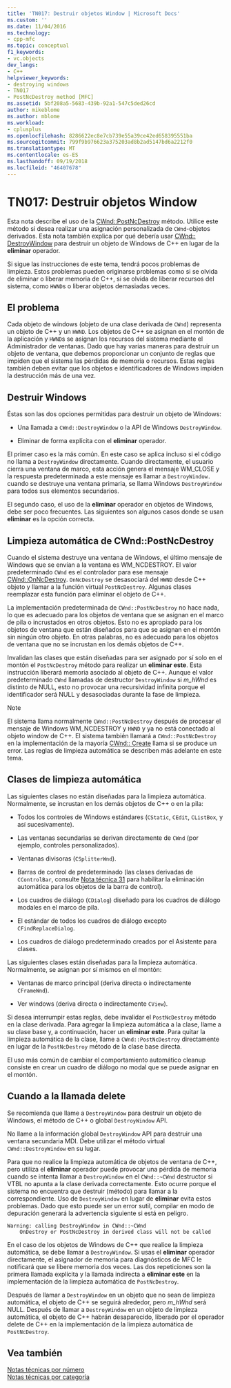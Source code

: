 ```yaml
---
title: 'TN017: Destruir objetos Window | Microsoft Docs'
ms.custom: ''
ms.date: 11/04/2016
ms.technology:
- cpp-mfc
ms.topic: conceptual
f1_keywords:
- vc.objects
dev_langs:
- C++
helpviewer_keywords:
- destroying windows
- TN017
- PostNcDestroy method [MFC]
ms.assetid: 5bf208a5-5683-439b-92a1-547c5ded26cd
author: mikeblome
ms.author: mblome
ms.workload:
- cplusplus
ms.openlocfilehash: 8286622ec8e7cb739e55a39ce42ed658395551ba
ms.sourcegitcommit: 799f9b976623a375203ad8b2ad5147bd6a2212f0
ms.translationtype: MT
ms.contentlocale: es-ES
ms.lasthandoff: 09/19/2018
ms.locfileid: "46407678"
---
```

# <a name="tn017-destroying-window-objects"></a>TN017: Destruir objetos Window

Esta nota describe el uso de la [CWnd::PostNcDestroy](../mfc/reference/cwnd-class.md#postncdestroy) método. Utilice este método si desea realizar una asignación personalizada de `CWnd`-objetos derivados. Esta nota también explica por qué debería usar [CWnd:: DestroyWindow](../mfc/reference/cwnd-class.md#destroywindow) para destruir un objeto de Windows de C++ en lugar de la **eliminar** operador.

Si sigue las instrucciones de este tema, tendrá pocos problemas de limpieza. Estos problemas pueden originarse problemas como si se olvida de eliminar o liberar memoria de C++, si se olvida de liberar recursos del sistema, como `HWND`s o liberar objetos demasiadas veces.

## <a name="the-problem"></a>El problema

Cada objeto de windows (objeto de una clase derivada de `CWnd`) representa un objeto de C++ y un `HWND`. Los objetos de C++ se asignan en el montón de la aplicación y `HWND`s se asignan los recursos del sistema mediante el Administrador de ventanas. Dado que hay varias maneras para destruir un objeto de ventana, que debemos proporcionar un conjunto de reglas que impiden que el sistema las pérdidas de memoria o recursos. Estas reglas también deben evitar que los objetos e identificadores de Windows impiden la destrucción más de una vez.

## <a name="destroying-windows"></a>Destruir Windows

Éstas son las dos opciones permitidas para destruir un objeto de Windows:

- Una llamada a `CWnd::DestroyWindow` o la API de Windows `DestroyWindow`.

- Eliminar de forma explícita con el **eliminar** operador.

El primer caso es la más común. En este caso se aplica incluso si el código no llama a `DestroyWindow` directamente. Cuando directamente, el usuario cierra una ventana de marco, esta acción genera el mensaje WM_CLOSE y la respuesta predeterminada a este mensaje es llamar a `DestroyWindow.` cuando se destruye una ventana primaria, se llama Windows `DestroyWindow` para todos sus elementos secundarios.

El segundo caso, el uso de la **eliminar** operador en objetos de Windows, debe ser poco frecuentes. Las siguientes son algunos casos donde se usan **eliminar** es la opción correcta.

## <a name="auto-cleanup-with-cwndpostncdestroy"></a>Limpieza automática de CWnd::PostNcDestroy

Cuando el sistema destruye una ventana de Windows, el último mensaje de Windows que se envían a la ventana es WM_NCDESTROY. El valor predeterminado `CWnd` es el controlador para ese mensaje [CWnd::OnNcDestroy](../mfc/reference/cwnd-class.md#onncdestroy). `OnNcDestroy` se desasociará del `HWND` desde C++ objeto y llamar a la función virtual `PostNcDestroy`. Algunas clases reemplazar esta función para eliminar el objeto de C++.

La implementación predeterminada de `CWnd::PostNcDestroy` no hace nada, lo que es adecuado para los objetos de ventana que se asignan en el marco de pila o incrustados en otros objetos. Esto no es apropiado para los objetos de ventana que están diseñados para que se asignan en el montón sin ningún otro objeto. En otras palabras, no es adecuado para los objetos de ventana que no se incrustan en los demás objetos de C++.

Invalidan las clases que están diseñadas para ser asignado por sí solo en el montón el `PostNcDestroy` método para realizar un **eliminar este**. Esta instrucción liberará memoria asociado al objeto de C++. Aunque el valor predeterminado `CWnd` llamadas de destructor `DestroyWindow` si *m_hWnd* es distinto de NULL, esto no provocar una recursividad infinita porque el identificador será NULL y desasociadas durante la fase de limpieza.

> [!NOTE]
>  El sistema llama normalmente `CWnd::PostNcDestroy` después de procesar el mensaje de Windows WM_NCDESTROY y `HWND` y ya no está conectado al objeto window de C++. El sistema también llamará a `CWnd::PostNcDestroy` en la implementación de la mayoría [CWnd:: Create](../mfc/reference/cwnd-class.md#create) llama si se produce un error. Las reglas de limpieza automática se describen más adelante en este tema.

## <a name="auto-cleanup-classes"></a>Clases de limpieza automática

Las siguientes clases no están diseñadas para la limpieza automática. Normalmente, se incrustan en los demás objetos de C++ o en la pila:

- Todos los controles de Windows estándares (`CStatic`, `CEdit`, `CListBox`, y así sucesivamente).

- Las ventanas secundarias se derivan directamente de `CWnd` (por ejemplo, controles personalizados).

- Ventanas divisoras (`CSplitterWnd`).

- Barras de control de predeterminado (las clases derivadas de `CControlBar`, consulte [Nota técnica 31](../mfc/tn031-control-bars.md) para habilitar la eliminación automática para los objetos de la barra de control).

- Los cuadros de diálogo (`CDialog`) diseñado para los cuadros de diálogo modales en el marco de pila.

- El estándar de todos los cuadros de diálogo excepto `CFindReplaceDialog`.

- Los cuadros de diálogo predeterminado creados por el Asistente para clases.

Las siguientes clases están diseñadas para la limpieza automática. Normalmente, se asignan por sí mismos en el montón:

- Ventanas de marco principal (deriva directa o indirectamente `CFrameWnd`).

- Ver windows (deriva directa o indirectamente `CView`).

Si desea interrumpir estas reglas, debe invalidar el `PostNcDestroy` método en la clase derivada. Para agregar la limpieza automática a la clase, llame a su clase base y, a continuación, hacer un **eliminar este**. Para quitar la limpieza automática de la clase, llame a `CWnd::PostNcDestroy` directamente en lugar de la `PostNcDestroy` método de la clase base directa.

El uso más común de cambiar el comportamiento automático cleanup consiste en crear un cuadro de diálogo no modal que se puede asignar en el montón.

## <a name="when-to-call-delete"></a>Cuando a la llamada delete

Se recomienda que llame a `DestroyWindow` para destruir un objeto de Windows, el método de C++ o global `DestroyWindow` API.

No llame a la información global `DestroyWindow` API para destruir una ventana secundaria MDI. Debe utilizar el método virtual `CWnd::DestroyWindow` en su lugar.

Para que no realice la limpieza automática de objetos de ventana de C++, pero utiliza el **eliminar** operador puede provocar una pérdida de memoria cuando se intenta llamar a `DestroyWindow` en el `CWnd::~CWnd` destructor si VTBL no apunta a la clase derivada correctamente. Esto ocurre porque el sistema no encuentra que destruir (método) para llamar a la correspondiente. Uso de `DestroyWindow` en lugar de **eliminar** evita estos problemas. Dado que esto puede ser un error sutil, compilar en modo de depuración generará la advertencia siguiente si está en peligro.

```
Warning: calling DestroyWindow in CWnd::~CWnd
    OnDestroy or PostNcDestroy in derived class will not be called
```

En el caso de los objetos de Windows de C++ que realice la limpieza automática, se debe llamar a `DestroyWindow`. Si usas el **eliminar** operador directamente, el asignador de memoria para diagnósticos de MFC le notificará que se libere memoria dos veces. Las dos repeticiones son la primera llamada explícita y la llamada indirecta a **eliminar este** en la implementación de la limpieza automática de `PostNcDestroy`.

Después de llamar a `DestroyWindow` en un objeto que no sean de limpieza automática, el objeto de C++ se seguirá alrededor, pero *m_hWnd* será NULL. Después de llamar a `DestroyWindow` en un objeto de limpieza automática, el objeto de C++ habrán desaparecido, liberado por el operador delete de C++ en la implementación de la limpieza automática de `PostNcDestroy`.

## <a name="see-also"></a>Vea también

[Notas técnicas por número](../mfc/technical-notes-by-number.md)<br/>
[Notas técnicas por categoría](../mfc/technical-notes-by-category.md)

